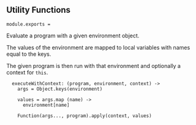 Utility Functions
-----------------

    module.exports =

Evaluate a program with a given environment object.

The values of the environment are mapped to local variables with names equal to
the keys.

The given program is then run with that environment and optionally a context for
`this`.

      executeWithContext: (program, environment, context) ->
        args = Object.keys(environment)

        values = args.map (name) ->
          environment[name]

        Function(args..., program).apply(context, values)
